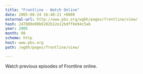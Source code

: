 ```yaml
---
title: "Frontline - Watch Online"
date: 2005-08-24 16:48:21 +0000
external-url: http://www.pbs.org/wgbh/pages/frontline/view/
hash: 247080e90b6282b12e12bdff8e94c5ab
year: 2005
month: 08
scheme: http
host: www.pbs.org
path: /wgbh/pages/frontline/view/

---
```


Watch previous episodes of Frontline online.
